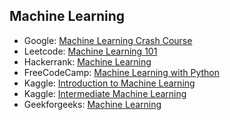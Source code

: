 ## Machine Learning

* Google: [Machine Learning Crash Course](https://developers.google.com/machine-learning/crash-course)
* Leetcode: [Machine Learning 101](https://leetcode.com/explore/featured/card/machine-learning-101)
* Hackerrank: [Machine Learning](https://www.hackerrank.com/domains/ai/machine-learning)
* FreeCodeCamp: [Machine Learning with Python](https://www.freecodecamp.org/learn/machine-learning-with-python/)
* Kaggle: [Introduction to Machine Learning](https://www.kaggle.com/learn/intro-to-machine-learning)
* Kaggle: [Intermediate Machine Learning](https://www.kaggle.com/learn/intermediate-machine-learning)
* Geekforgeeks: [Machine Learning](https://www.geeksforgeeks.org/machine-learning/)
